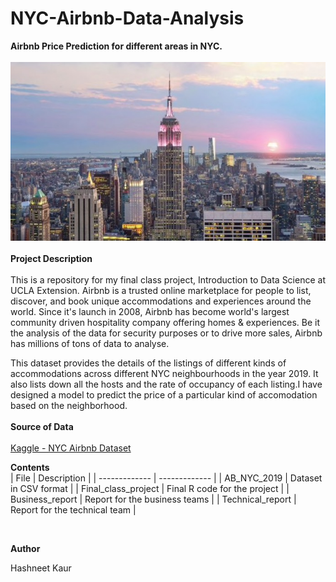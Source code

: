 # NYC-Airbnb-Data-Analysis
**Airbnb Price Prediction for different areas in NYC.**<br/>
<br/>
![NYCImage](https://github.com/hashneetk/NYC-Airbnb-Data-Analysis/blob/master/NYC-city.jpg)<br/><br/>
**Project Description**<br/><br/>
This is a repository for my final class project, Introduction to Data Science at UCLA Extension.
Airbnb is a trusted online marketplace for people to list, discover, and book unique accommodations and experiences around the world. Since it's launch in 2008, Airbnb has become world's largest community driven hospitality company offering homes & experiences. Be it the analysis of the data for security purposes or to drive more sales, Airbnb has millions of tons of data to analyse. 

This dataset provides the details of the listings of different kinds of accommodations across different NYC neighbourhoods in the year 2019. It also lists down all the hosts and the rate of occupancy of each listing.I have designed a model to predict the price of a particular kind of accomodation based on the neighborhood.
<br/><br/>
**Source of Data**<br/><br/>
[Kaggle - NYC Airbnb Dataset](https://www.kaggle.com/dgomonov/new-york-city-airbnb-open-data/kernels)

**Contents**<br/>
|      File     | Description   |
| ------------- | ------------- |
| AB_NYC_2019   | Dataset in CSV format  |
| Final_class_project | Final R code for the project  |
| Business_report | Report for the business teams |
| Technical_report | Report for the technical team |

<br/> 

**Author**<br/>

Hashneet Kaur


